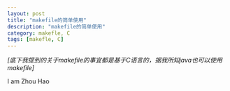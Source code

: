 ```yaml
---
layout: post
title: "makefile的简单使用"
description: "makefile的简单使用"
category: makefle, C
tags: [makefle, C]
---
```


*[底下我提到的关于makefile的事宜都是基于C语言的，据我所知java也可以使用makefile]*    


I am Zhou Hao
